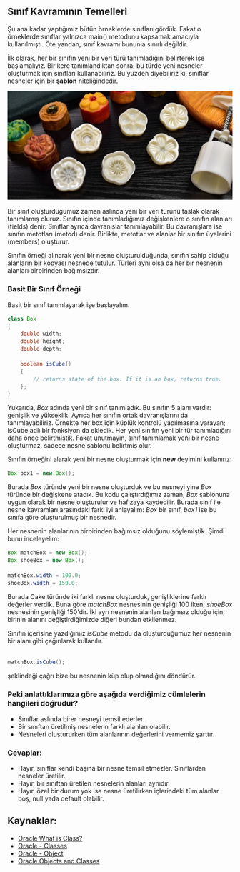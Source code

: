 ## Sınıf Kavramının Temelleri

Şu ana kadar yaptığımız bütün örneklerde sınıfları gördük. Fakat o örneklerde sınıflar yalnızca main() metodunu kapsamak amacıyla kullanılmıştı. Öte yandan, sınıf kavramı bununla sınırlı değildir.

İlk olarak, her bir sınıfın yeni bir veri türü tanımladığını belirterek işe başlamalıyız. Bir kere tanımlandıktan sonra, bu türde yeni nesneler oluşturmak için sınıfları kullanabiliriz. Bu yüzden diyebiliriz ki, sınıflar nesneler için bir **şablon** niteliğindedir.

![Sınıf ve Nesne Benzetmesi](figures/class.jpg)

Bir sınıf oluşturduğumuz zaman aslında yeni bir veri türünü taslak olarak tanımlamış oluruz. Sınıfın içinde tanımladığımız değişkenlere o sınıfın alanları (fields) denir. Sınıflar ayrıca davranışlar tanımlayabilir. Bu davranışlara ise sınıfın metotları (metod) denir. Birlikte, metotlar ve alanlar bir sınıfın üyelerini (members) oluşturur.

Sınıfın örneği alınarak yeni bir nesne oluşturulduğunda, sınıfın sahip olduğu alanların bir kopyası nesnede tutulur. Türleri aynı olsa da her bir nesnenin alanları birbirinden bağımsızdır.

### Basit Bir Sınıf Örneği

Basit bir sınıf tanımlayarak işe başlayalım.

```java
class Box
{
	double width;
	double height;
	double depth;
	
	boolean isCube()
	{
		// returns state of the box. If it is an box, returns true.
	};
}
```

Yukarıda, _Box_ adında yeni bir sınıf tanımladık. Bu sınıfın 5 alanı vardır: genişlik ve yükseklik. Ayrıca her sınıfın ortak davranışlarını da tanımlayabiliriz. Örnekte her box için küplük kontrolü yapılmasına yarayan; isCube adlı bir fonksiyon da ekledik. Her yeni sınıfın yeni bir tür tanımladığını daha önce belirtmiştik. Fakat unutmayın, sınıf tanımlamak yeni bir nesne oluşturmaz, sadece nesne şablonu belirtmiş olur.

Sınıfın örneğini alarak yeni bir nesne oluşturmak için **new** deyimini kullanırız:

```java
Box box1 = new Box();
```

Burada _Box_ türünde yeni bir nesne oluşturduk ve bu nesneyi yine _Box_ türünde bir değişkene atadık. Bu kodu çalıştırdığımız zaman, _Box_ şablonuna uygun olarak bir nesne oluşturulur ve hafızaya kaydedilir. Burada sınıf ile nesne kavramları arasındaki farkı iyi anlayalım: _Box_ bir sınıf, _box1_ ise bu sınıfa göre oluşturulmuş bir nesnedir.

Her nesnenin alanlarının birbirinden bağımsız olduğunu söylemiştik. Şimdi bunu inceleyelim:

```java
Box matchBox = new Box();
Box shoeBox = new Box();

matchBox.width = 100.0;
shoeBox.width = 150.0;

```

Burada Cake türünde iki farklı nesne oluşturduk, genişliklerine farklı değerler verdik. Buna göre _matchBox_ nesnesinin genişliği 100 iken; _shoeBox_ nesnesinin genişliği 150'dir. İki ayrı nesnenin alanları bağımsız olduğu için, birinin alanını değiştirdiğimizde diğeri bundan etkilenmez.

Sınıfın içerisine yazdığımız _isCube_ metodu da oluşturduğumuz her nesnenin bir alanı gibi çağırılarak kullanılır.

```java

matchBox.isCube();

```
şeklindeği çağrı bize bu nesnenin küp olup olmadığını döndürür.




### Peki anlattıklarımıza göre aşağıda verdiğimiz cümlelerin hangileri doğrudur?

- Sınıflar aslında birer nesneyi temsil ederler.
- Bir sınıftan üretilmiş nesnelerin farklı alanları olabilir.
- Nesneleri oluştururken tüm alanlarının değerlerini vermemiz şarttır.

### Cevaplar:

- Hayır, sınıflar kendi başına bir nesne temsil etmezler. Sınıflardan nesneler üretilir.
- Hayır, bir sınıftan üretilen nesnelerin alanları aynıdır.
- Hayır, özel bir durum yok ise nesne üretilirken içlerindeki tüm alanlar boş, null yada default olabilir.

## Kaynaklar:
- [Oracle What is Class?](https://docs.oracle.com/javase/tutorial/java/javaOO/index.html)
- [Oracle - Classes](https://docs.oracle.com/javase/tutorial/java/javaOO/classes.html)
- [Oracle - Object](https://docs.oracle.com/javase/7/docs/api/java/lang/Object.html)
- [Oracle Objects and Classes](https://docs.oracle.com/javase/tutorial/java/javaOO/index.html)
